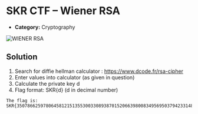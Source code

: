 # SKR CTF – Wiener RSA

* **Category:** Cryptography

![WIENER RSA](https://user-images.githubusercontent.com/65973879/201049021-a3994620-baec-42ee-9e94-c9caf1f399a4.png)

## Solution

1. Search for diffie hellman calculator : https://www.dcode.fr/rsa-cipher 
2. Enter values into calculator (as given in question)
3. Calculate the private key d
4. Flag format: SKR{d} (d in decimal number)


```
The flag is: SKR{350786625978064581215135530033089387015206639800834956950379423314875105929452468001147105402517815123935962549902126256855950505671860607588880149111769}
```
